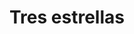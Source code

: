 ---
title: Tres estrellas
date: 
draft: false

# descripcion
description : Aros pasantes en plata 925 con detalles en microcubic. Precio por par.

materials: Plata 925

color: 

dimensions: largo 1.4cm

code: 01-03-0893

type: "Aros"

categories: []

price: $3.010,00

price_eftvo: $2.555,00

# Images
# first image will be shown in the product page
images:
  # - image: "images/path_to_image"
  # La ubicacion de las imagenes es imagenes/Aros/Aros.Microcubic/01-03-0893-tres-estrellas
  - image: "./images/aros/microcubic/01-03-0893-tres-estrellas_a.jpg"
  - image: "./images/aros/microcubic/01-03-0893-tres-estrellas_b.jpg"
  - image: "./images/aros/microcubic/01-03-0893-tres-estrellas_c.jpg"
---